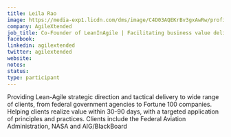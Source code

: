 ```yaml
---
title: Leila Rao
image: https://media-exp1.licdn.com/dms/image/C4D03AQEKrBv3gxAwRw/profile-displayphoto-shrink_800_800/0?e=1605139200&v=beta&t=ToMtxQ3UXIRWoX_kOTfPDOQs1x0K4AtXJvvqeNsLGOk
company: AgileXtended
job_title: Co-Founder of LeanInAgile | Facilitating business value delivery
facebook: 
linkedin: agilextended
twitter: agilextended
website:
notes:
status: 
type: participant
---
```


Providing Lean-Agile strategic direction and tactical delivery to wide range of clients, from federal government agencies to Fortune 100 companies. Helping clients realize value within 30-90 days, with a targeted application of principles and practices.
Clients include the Federal Aviation Administration, NASA and AIG/BlackBoard
